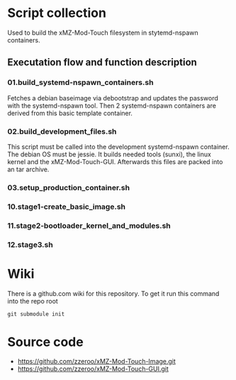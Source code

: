 # Script collection

Used to build the xMZ-Mod-Touch filesystem in stytemd-nspawn containers.

## Executation flow and function description

### 01.build_systemd-nspawn_containers.sh

Fetches a debian baseimage via debootstrap and updates the password with the
systemd-nspawn tool.
Then 2 systemd-nspawn containers are derived from this basic template container.

### 02.build_development_files.sh

This script must be called into the development systemd-nspawn container.
The debian OS must be jessie.
It builds needed tools (sunxi), the linux kernel and the xMZ-Mod-Touch-GUI.
Afterwards this files are packed into an tar archive.

### 03.setup_production_container.sh


### 10.stage1-create_basic_image.sh
### 11.stage2-bootloader_kernel_and_modules.sh
### 12.stage3.sh


# Wiki

There is a github.com wiki for this repository. To get it run this command
into the repo root

    git submodule init


# Source code

- https://github.com/zzeroo/xMZ-Mod-Touch-Image.git
- https://github.com/zzeroo/xMZ-Mod-Touch-GUI.git


